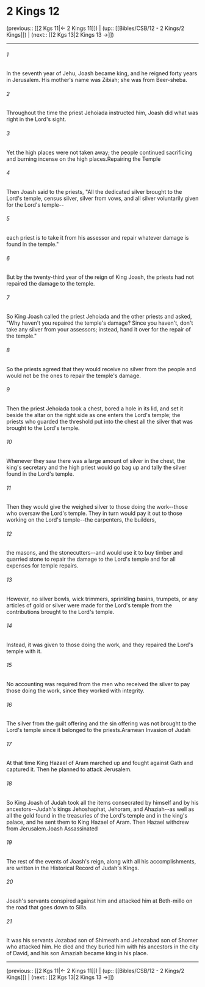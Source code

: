 # 2 Kings 12

(previous:: [[2 Kgs 11|← 2 Kings 11]]) | (up:: [[Bibles/CSB/12 - 2 Kings/2 Kings]]) | (next:: [[2 Kgs 13|2 Kings 13 →]])

***


###### 1 
In the seventh year of Jehu, Joash became king, and he reigned forty years in Jerusalem. His mother's name was Zibiah; she was from Beer-sheba. 

###### 2 
Throughout the time the priest Jehoiada instructed him, Joash did what was right in the Lord's sight. 

###### 3 
Yet the high places were not taken away; the people continued sacrificing and burning incense on the high places.Repairing the Temple 

###### 4 
Then Joash said to the priests, "All the dedicated silver brought to the Lord's temple, census silver, silver from vows, and all silver voluntarily given for the Lord's temple-- 

###### 5 
each priest is to take it from his assessor and repair whatever damage is found in the temple." 

###### 6 
But by the twenty-third year of the reign of King Joash, the priests had not repaired the damage to the temple. 

###### 7 
So King Joash called the priest Jehoiada and the other priests and asked, "Why haven't you repaired the temple's damage? Since you haven't, don't take any silver from your assessors; instead, hand it over for the repair of the temple." 

###### 8 
So the priests agreed that they would receive no silver from the people and would not be the ones to repair the temple's damage. 

###### 9 
Then the priest Jehoiada took a chest, bored a hole in its lid, and set it beside the altar on the right side as one enters the Lord's temple; the priests who guarded the threshold put into the chest all the silver that was brought to the Lord's temple. 

###### 10 
Whenever they saw there was a large amount of silver in the chest, the king's secretary and the high priest would go bag up and tally the silver found in the Lord's temple. 

###### 11 
Then they would give the weighed silver to those doing the work--those who oversaw the Lord's temple. They in turn would pay it out to those working on the Lord's temple--the carpenters, the builders, 

###### 12 
the masons, and the stonecutters--and would use it to buy timber and quarried stone to repair the damage to the Lord's temple and for all expenses for temple repairs. 

###### 13 
However, no silver bowls, wick trimmers, sprinkling basins, trumpets, or any articles of gold or silver were made for the Lord's temple from the contributions brought to the Lord's temple. 

###### 14 
Instead, it was given to those doing the work, and they repaired the Lord's temple with it. 

###### 15 
No accounting was required from the men who received the silver to pay those doing the work, since they worked with integrity. 

###### 16 
The silver from the guilt offering and the sin offering was not brought to the Lord's temple since it belonged to the priests.Aramean Invasion of Judah 

###### 17 
At that time King Hazael of Aram marched up and fought against Gath and captured it. Then he planned to attack Jerusalem. 

###### 18 
So King Joash of Judah took all the items consecrated by himself and by his ancestors--Judah's kings Jehoshaphat, Jehoram, and Ahaziah--as well as all the gold found in the treasuries of the Lord's temple and in the king's palace, and he sent them to King Hazael of Aram. Then Hazael withdrew from Jerusalem.Joash Assassinated 

###### 19 
The rest of the events of Joash's reign, along with all his accomplishments, are written in the Historical Record of Judah's Kings. 

###### 20 
Joash's servants conspired against him and attacked him at Beth-millo on the road that goes down to Silla. 

###### 21 
It was his servants Jozabad son of Shimeath and Jehozabad son of Shomer who attacked him. He died and they buried him with his ancestors in the city of David, and his son Amaziah became king in his place.

***

(previous:: [[2 Kgs 11|← 2 Kings 11]]) | (up:: [[Bibles/CSB/12 - 2 Kings/2 Kings]]) | (next:: [[2 Kgs 13|2 Kings 13 →]])
